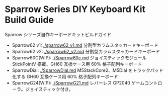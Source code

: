 # Sparrow Series DIY Keyboard Kit Build Guide

Sparrow シリーズ自作キーボードキットビルドガイド

- Sparrow62 v1: [./sparrow62_v1.md](./sparrow62_v1.md) 分割型カラムスタッカードキーボード
- Sparrow62 v2: [./sparrow62_v2.md](./sparrow62_v2.md) 分割型カラムスタッカードキーボード
- Sparrow60C(WIP): [./Sparrow60c.md](./Sparrow60c.md) ジョイスティックモジュール StickPointV 搭載、GH60 互換ケース用 60% 格子配列キーボード
- SparrowDial: [./SparrowDial.md](./SparrowDial.md) M5StackCore2、M5Dial をトラックパッド化する GH60 互換ケース用 60% 格子配列キーボード
- SparrowG24(WIP): [./SparrowG21.md](./SparrowG21.md) レバーレス GP2040 ゲームコントローラ。ジョイスティック付き。
